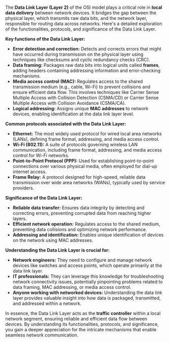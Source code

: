 The **Data Link Layer (Layer 2)** of the OSI model plays a critical role in **local data delivery** between network devices. It bridges the gap between the physical layer, which transmits raw data bits, and the network layer, responsible for routing data across networks. Here's a detailed exploration of the functionalities, protocols, and significance of the Data Link Layer.

**Key functions of the Data Link Layer:**

- **Error detection and correction:** Detects and corrects errors that might have occurred during transmission on the physical layer using techniques like checksums and cyclic redundancy checks (CRC).
- **Data framing:** Packages raw data bits into logical units called **frames**, adding headers containing addressing information and error-checking mechanisms.
- **Media access control (MAC):** Regulates access to the shared transmission medium (e.g., cable, Wi-Fi) to prevent collisions and ensure efficient data flow. This involves techniques like Carrier Sense Multiple Access with Collision Detection (CSMA/CD) or Carrier Sense Multiple Access with Collision Avoidance (CSMA/CA).
- **Logical addressing:** Assigns unique **MAC addresses** to network devices, enabling identification at the data link layer level.

**Common protocols associated with the Data Link Layer:**

- **Ethernet:** The most widely used protocol for wired local area networks (LANs), defining frame format, addressing, and media access control.
- **Wi-Fi (802.11):** A suite of protocols governing wireless LAN communication, including frame format, addressing, and media access control for Wi-Fi networks.
- **Point-to-Point Protocol (PPP):** Used for establishing point-to-point connections over various physical media, often employed for dial-up internet access.
- **Frame Relay:** A protocol designed for high-speed, reliable data transmission over wide area networks (WANs), typically used by service providers.

**Significance of the Data Link Layer:**

- **Reliable data transfer:** Ensures data integrity by detecting and correcting errors, preventing corrupted data from reaching higher layers.
- **Efficient network operation:** Regulates access to the shared medium, preventing data collisions and optimizing network performance.
- **Addressing and identification:** Enables unique identification of devices on the network using MAC addresses.

**Understanding the Data Link Layer is crucial for:**

- **Network engineers:** They need to configure and manage network devices like switches and access points, which operate primarily at the data link layer.
- **IT professionals:** They can leverage this knowledge for troubleshooting network connectivity issues, potentially pinpointing problems related to data framing, MAC addressing, or media access control.
- **Anyone working with networked devices:** Understanding the data link layer provides valuable insight into how data is packaged, transmitted, and addressed within a network.

In essence, the Data Link Layer acts as the **traffic controller** within a local network segment, ensuring reliable and efficient data flow between devices. By understanding its functionalities, protocols, and significance, you gain a deeper appreciation for the intricate mechanisms that enable seamless network communication.